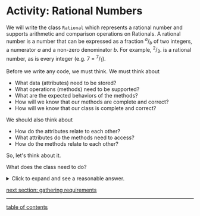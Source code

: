 # Activity: Rational Numbers

We will write the class `Rational` which represents a rational number and supports arithmetic and comparison operations on Rationals. A rational number is a number that can be expressed as a fraction <sup>*a*</sup>/<sub>*b*</sub> of two integers, a numerator *a* and a non-zero denominator *b*.  For example, <sup>2</sup>/<sub>3</sub>. is a rational number, as is every integer (e.g. 7 = <sup>7</sup>/<sub>1</sub>).

Before we write any code, we must think.  We must think about

* What data (attributes) need to be stored?
* What operations (methods) need to be supported?
* What are the expected behaviors of the methods?
* How will we know that our methods are complete and correct?
* How will we know that our class is complete and correct?

We should also think about

* How do the attributes relate to each other?
* What attributes do the methods need to access?
* How do the methods relate to each other?

So, let's think about it.

What does the class need to do?

<details>
  <summary>Click to expand and see a reasonable answer.</summary>

It needs to represent a rational number and it needs to provide arithmetic and comparison operations.
</details>

[next section: gathering requirements](requirements.md)

<hr>

[table of contents](toc.md)

